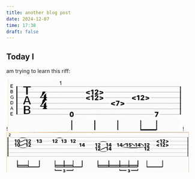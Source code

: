 ```yaml
---
title: another blog post
date: 2024-12-07
time: 17:38
draft: false
---
```

## Today I
am trying to learn this riff:

!![Image Description](/images/Pasted%20image%2020241206113545.png)
!![Image Description](/images/Pasted%20image%2020241206113600.png)